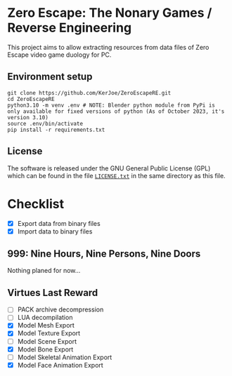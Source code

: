 # Zero Escape: The Nonary Games / Reverse Engineering

This project aims to allow extracting resources from data files of Zero Escape video game duology for PC.

## Environment setup

```
git clone https://github.com/KerJoe/ZeroEscapeRE.git
cd ZeroEscapeRE
python3.10 -m venv .env # NOTE: Blender python module from PyPi is only available for fixed versions of python (As of October 2023, it's version 3.10)
source .env/bin/activate
pip install -r requirements.txt
```

## License
The software is released under the GNU General Public License (GPL) which can be found in the file [`LICENSE.txt`](/LICENSE.txt) in the same directory as this file.

# Checklist

* [x] Export data from binary files
* [x] Import data to binary files

## 999: Nine Hours, Nine Persons, Nine Doors

Nothing planed for now...

## Virtues Last Reward
* [ ] PACK archive decompression
* [ ] LUA decompilation
* [x] Model Mesh Export
* [x] Model Texture Export
* [ ] Model Scene Export
* [x] Model Bone Export
* [ ] Model Skeletal Animation Export
* [x] Model Face Animation Export
